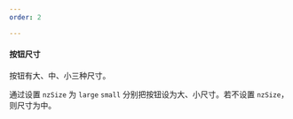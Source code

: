 ```yaml
---
order: 2

---
```


#### 按钮尺寸

按钮有大、中、小三种尺寸。

通过设置 `nzSize` 为 `large` `small` 分别把按钮设为大、小尺寸。若不设置 `nzSize`，则尺寸为中。
